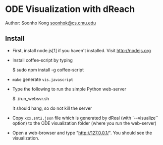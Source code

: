 ODE Visualization with dReach
=============================
Author: Soonho Kong <soonhok@cs.cmu.edu>

Install
-------
 * First, install node.js[1] if you haven't installed. Visit
   http://nodejs.org
 * Install coffee-script by typing

     $ sudo npm install -g coffee-script

 * `make` generate `vis.javascript`
 * Type the following to run the simple Python web-server

     $ ./run_websvr.sh

   It should hang, so do not kill the server

 * Copy `xxx.smt2.json` file which is generated by dReal (with
   `--visualize`` option) to the ODE visualization folder (where you
   run the web-server)

 * Open a web-browser and type "http://127.0.0.1/". You should see the
   visualization.
